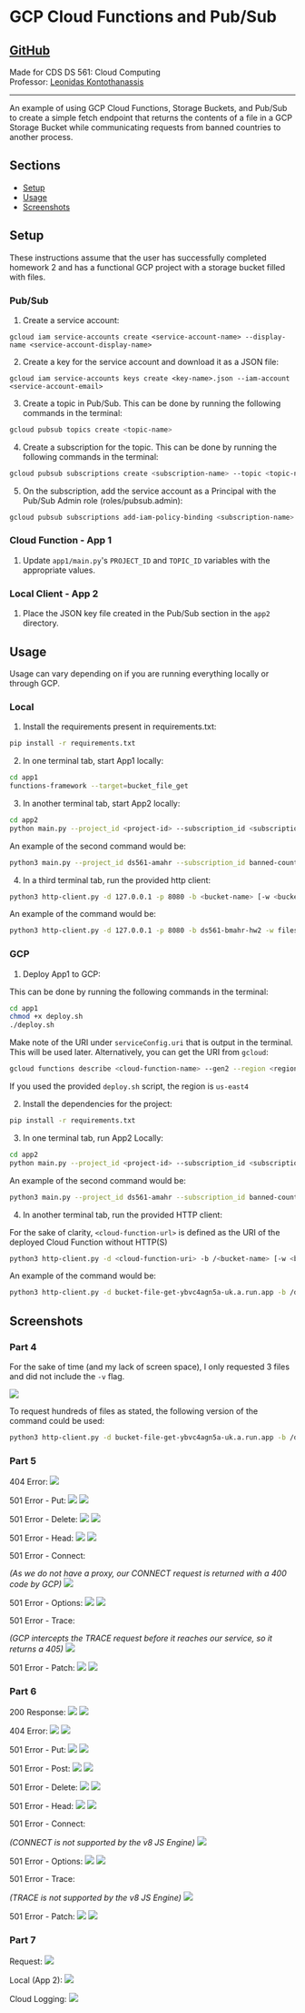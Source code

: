 # GCP Cloud Functions and Pub/Sub

## [GitHub](https://github.com/braxton/GCP-Cloud-Fn-PubSub)

Made for CDS DS 561: Cloud Computing  
Professor: [Leonidas Kontothanassis](https://www.bu.edu/cds-faculty/profile/kthanasi/)

---

An example of using GCP Cloud Functions, Storage Buckets, and Pub/Sub to create a simple fetch endpoint that returns the contents of a file in a GCP Storage Bucket while communicating requests from banned countries to another process.

## Sections

- [Setup](#setup)
- [Usage](#usage)
- [Screenshots](#screenshots)

## Setup

These instructions assume that the user has successfully completed homework 2 and has a functional GCP project with a storage bucket filled with files.

### Pub/Sub

1. Create a service account:

```
gcloud iam service-accounts create <service-account-name> --display-name <service-account-display-name>
```

2. Create a key for the service account and download it as a JSON file:

```
gcloud iam service-accounts keys create <key-name>.json --iam-account <service-account-email>
```

3. Create a topic in Pub/Sub. This can be done by running the following commands in the terminal:

```bash
gcloud pubsub topics create <topic-name>
```

4. Create a subscription for the topic. This can be done by running the following commands in the terminal:

```bash
gcloud pubsub subscriptions create <subscription-name> --topic <topic-name>
```

5. On the subscription, add the service account as a Principal with the Pub/Sub Admin role (roles/pubsub.admin):

```bash
gcloud pubsub subscriptions add-iam-policy-binding <subscription-name> --member serviceAccount:<service-account-email> --role roles/pubsub.admin
```

### Cloud Function - App 1

1. Update `app1/main.py`'s `PROJECT_ID` and `TOPIC_ID` variables with the appropriate values.

### Local Client - App 2

1. Place the JSON key file created in the Pub/Sub section in the `app2` directory.

## Usage

Usage can vary depending on if you are running everything locally or through GCP.

### Local

1. Install the requirements present in requirements.txt:

```bash
pip install -r requirements.txt
```

2. In one terminal tab, start App1 locally:

```bash
cd app1
functions-framework --target=bucket_file_get
```

3. In another terminal tab, start App2 locally:

```bash
cd app2
python main.py --project_id <project-id> --subscription_id <subscription-id> --service_acct_json <service-account-json-file>
```

An example of the second command would be:

```bash
python3 main.py --project_id ds561-amahr --subscription_id banned-countries-sub --service_acct_json ds561-amahr-20ff1faf3f73.json
```

4. In a third terminal tab, run the provided http client:

```bash
python3 http-client.py -d 127.0.0.1 -p 8080 -b <bucket-name> [-w <bucket-subdir-name>] -n <number-of-files> -i <total-number-of-files> [-v]
```

An example of the command would be:

```bash
python3 http-client.py -d 127.0.0.1 -p 8080 -b ds561-bmahr-hw2 -w files -n 10 -i 10000 -v
```

### GCP

1. Deploy App1 to GCP:

This can be done by running the following commands in the terminal:

```bash
cd app1
chmod +x deploy.sh
./deploy.sh
```

Make note of the URI under `serviceConfig.uri` that is output in the terminal. This will be used later. Alternatively, you can get the URI from `gcloud`:

```bash
gcloud functions describe <cloud-function-name> --gen2 --region <region> --format="value(serviceConfig.uri)"
```

If you used the provided `deploy.sh` script, the region is `us-east4`

2. Install the dependencies for the project:

```bash
pip install -r requirements.txt
```

3. In one terminal tab, run App2 Locally:

```bash
cd app2
python main.py --project_id <project-id> --subscription_id <subscription-id> --service_acct_json <service-account-json-file>
```

An example of the second command would be:

```bash
python3 main.py --project_id ds561-amahr --subscription_id banned-countries-sub --service_acct_json ds561-amahr-7687738fe441.json
```

4. In another terminal tab, run the provided HTTP client:

For the sake of clarity, `<cloud-function-url>` is defined as the URI of the deployed Cloud Function without HTTP(S)

```bash
python3 http-client.py -d <cloud-function-uri> -b /<bucket-name> [-w <bucket-subdir-name>] -n <number-of-files> -i <total-number-of-files> -s [-v]
```

An example of the command would be:

```bash
python3 http-client.py -d bucket-file-get-ybvc4agn5a-uk.a.run.app -b /ds561-amahr-hw2 -w files -n 1000 -i 10000 -s
```

## Screenshots

### Part 4

For the sake of time (and my lack of screen space), I only requested 3 files and did not include the `-v` flag.

![](./assets/part4.png)

To request hundreds of files as stated, the following version of the command could be used:

```bash
python3 http-client.py -d bucket-file-get-ybvc4agn5a-uk.a.run.app -b /ds561-amahr-hw2 -w files -n 500 -i 10000 -s -v
```

### Part 5

404 Error:
![](./assets/part5-404.png)

501 Error - Put:
![](./assets/part5-501-put.png)
![](./assets/part5-501-put-cl.png)

501 Error - Delete:
![](./assets/part5-501-delete.png)
![](./assets/part5-501-delete-cl.png)

501 Error - Head:
![](./assets/part5-501-head.png)
![](./assets/part5-501-head-cl.png)

501 Error - Connect:

_(As we do not have a proxy, our CONNECT request is returned with a 400 code by GCP)_
![](./assets/part5-501-connect.png)

501 Error - Options:
![](./assets/part5-501-options.png)
![](./assets/part5-501-options-cl.png)

501 Error - Trace:

_(GCP intercepts the TRACE request before it reaches our service, so it returns a 405)_
![](./assets/part5-501-trace.png)

501 Error - Patch:
![](./assets/part5-501-patch.png)
![](./assets/part5-501-patch-cl.png)

### Part 6

200 Response:
![](./assets/part6-200.png)
![](./assets/part6-200-cl.png)

404 Error:
![](./assets/part6-404.png)
![](./assets/part6-404-cl.png)

501 Error - Put:
![](./assets/part6-501-put.png)
![](./assets/part6-501-put-cl.png)

501 Error - Post:
![](./assets/part6-501-post.png)
![](./assets/part6-501-post-cl.png)

501 Error - Delete:
![](./assets/part6-501-delete.png)
![](./assets/part6-501-delete-cl.png)

501 Error - Head:
![](./assets/part6-501-head.png)
![](./assets/part6-501-head-cl.png)

501 Error - Connect:

_(CONNECT is not supported by the v8 JS Engine)_
![](./assets/part6-501-connect.png)

501 Error - Options:
![](./assets/part6-501-options.png)
![](./assets/part6-501-options-cl.png)

501 Error - Trace:

_(TRACE is not supported by the v8 JS Engine)_
![](./assets/part6-501-trace.png)

501 Error - Patch:
![](./assets/part6-501-patch.png)
![](./assets/part6-501-patch-cl.png)

### Part 7

Request:
![](./assets/part7-request.png)

Local (App 2):
![](./assets/part7-local.png)

Cloud Logging:
![](./assets/part7-cl.png)
